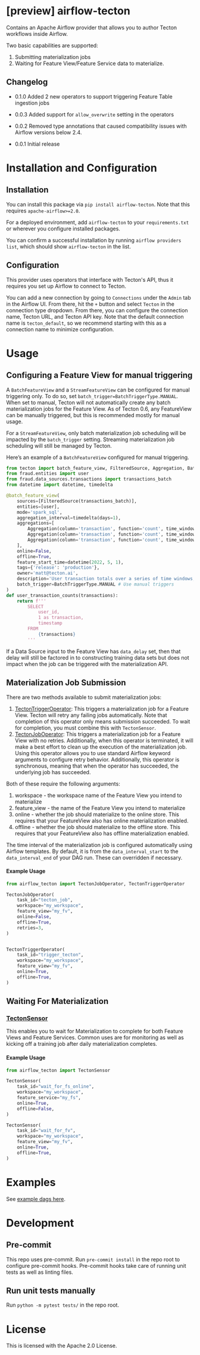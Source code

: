 <!--
Copyright 2022 Tecton, Inc.

Licensed under the Apache License, Version 2.0 (the "License");
you may not use this file except in compliance with the License.
You may obtain a copy of the License at

http://www.apache.org/licenses/LICENSE-2.0

Unless required by applicable law or agreed to in writing, software
distributed under the License is distributed on an "AS IS" BASIS,
WITHOUT WARRANTIES OR CONDITIONS OF ANY KIND, either express or implied.
See the License for the specific language governing permissions and
limitations under the License.
-->
# [preview] airflow-tecton

Contains an Apache Airflow provider that allows you to author Tecton workflows inside Airflow.

Two basic capabilities are supported:
1) Submitting materialization jobs
2) Waiting for Feature View/Feature Service data to materialize.

## Changelog

- 0.1.0 Added 2 new operators to support triggering Feature Table ingestion jobs 

- 0.0.3 Added support for `allow_overwrite` setting in the operators

- 0.0.2 Removed type annotations that caused compatibility issues with Airflow versions below 2.4.

- 0.0.1 Initial release

# Installation and Configuration

## Installation

You can install this package via `pip install airflow-tecton`. Note that this requires `apache-airflow>=2.0`.

For a deployed environment, add `airflow-tecton` to your `requirements.txt` or wherever you configure installed packages.

You can confirm a successful installation by running `airflow providers list`, which should show `airflow-tecton` in the list.

## Configuration

This provider uses operators that interface with Tecton's API, thus it requires you set up Airflow to connect to Tecton.

You can add a new connection by going to `Connections` under the `Admin` tab in the Airflow UI. From there, hit the `+` button and select `Tecton` in the connection type dropdown. From there, you can configure the connection name, Tecton URL, and Tecton API key. Note that the default connection name is `tecton_default`, so we recommend starting with this as a connection name to minimize configuration.

# Usage

## Configuring a Feature View for manual triggering

A `BatchFeatureView` and a `StreamFeatureView` can be configured for manual triggering only. To do so, set `batch_trigger=BatchTriggerType.MANUAL`. When set to manual, Tecton will not automatically create any batch materialization jobs for the Feature View. As of Tecton 0.6, any FeatureView can be manually triggered, but this is recommended mostly for manual usage.

For a `StreamFeatureView`, only batch materialization job scheduling will be impacted by the `batch_trigger` setting. Streaming materialization job scheduling will still be managed by Tecton.

Here’s an example of a `BatchFeatureView` configured for manual triggering.

```python
from tecton import batch_feature_view, FilteredSource, Aggregation, BatchTriggerType
from fraud.entities import user
from fraud.data_sources.transactions import transactions_batch
from datetime import datetime, timedelta

@batch_feature_view(
    sources=[FilteredSource(transactions_batch)],
    entities=[user],
    mode='spark_sql',
    aggregation_interval=timedelta(days=1),
    aggregations=[
        Aggregation(column='transaction', function='count', time_window=timedelta(days=1)),
        Aggregation(column='transaction', function='count', time_window=timedelta(days=30)),
        Aggregation(column='transaction', function='count', time_window=timedelta(days=90))
    ],
    online=False,
    offline=True,
    feature_start_time=datetime(2022, 5, 1),
    tags={'release': 'production'},
    owner='matt@tecton.ai',
    description='User transaction totals over a series of time windows, updated daily.',
    batch_trigger=BatchTriggerType.MANUAL # Use manual triggers
)
def user_transaction_counts(transactions):
    return f'''
        SELECT
            user_id,
            1 as transaction,
            timestamp
        FROM
            {transactions}
        '''
```

If a Data Source input to the Feature View has `data_delay` set, then that delay will still be factored in to constructing training data sets but does not impact when the job can be triggered with the materialization API.

## Materialization Job Submission

There are two methods available to submit materialization jobs:
1) [TectonTriggerOperator](./airflow_tecton/operators/tecton_trigger_operator.py): This triggers a materialization job for a Feature View. Tecton will retry any failing jobs automatically. Note that completion of this operator only means submission succeeded. To wait for completion, you must combine this with `TectonSensor`.
2) [TectonJobOperator](./airflow_tecton/operators/tecton_job_operator.py): This triggers a materialization job for a Feature View with no retries. Additionally, when this operator is terminated, it will make a best effort to clean up the execution of the materialization job. Using this operator allows you to use standard Airflow keyword arguments to configure retry behavior. Additionally, this operator is synchronous, meaning that when the operator has succeeded, the underlying job has succeeded.

Both of these require the following arguments:
1) workspace - the workspace name of the Feature View you intend to materialize
2) feature_view - the name of the Feature View you intend to materialize
3) online - whether the job should materialize to the online store. This requires that your FeatureView also has online materialization enabled.
4) offline - whether the job should materialize to the offline store. This requires that your FeatureView also has offline materialization enabled.

The time interval of the materialization job is configured automatically using Airflow templates. By default, it is from the `data_interval_start` to the `data_interval_end` of your DAG run. These can overridden if necessary.

#### Example Usage

```python
from airflow_tecton import TectonJobOperator, TectonTriggerOperator

TectonJobOperator(
    task_id="tecton_job",
    workspace="my_workspace",
    feature_view="my_fv",
    online=False,
    offline=True,
    retries=3,
)


TectonTriggerOperator(
    task_id="trigger_tecton",
    workspace="my_workspace",
    feature_view="my_fv",
    online=True,
    offline=True,
)
``` 

## Waiting For Materialization

### [TectonSensor](./airflow_tecton/sensors/tecton_sensor.py)

This enables you to wait for Materialization to complete for both Feature Views and Feature Services. Common uses are for monitoring as well as kicking off a training job after daily materialization completes.


#### Example Usage
```python
from airflow_tecton import TectonSensor

TectonSensor(
    task_id="wait_for_fs_online",
    workspace="my_workspace",
    feature_service="my_fs",
    online=True,
    offline=False,
)

TectonSensor(
    task_id="wait_for_fv",
    workspace="my_workspace",
    feature_view="my_fv",
    online=True,
    offline=True,
)
```

# Examples

See [example dags here](./airflow_tecton/example_dags).

# Development
## Pre-commit

This repo uses pre-commit. Run `pre-commit install` in the repo root to configure pre-commit hooks. Pre-commit hooks take care of running unit tests as well as linting files.

## Run unit tests manually

Run `python -m pytest tests/` in the repo root.

# License
This is licensed with the Apache 2.0 License.
